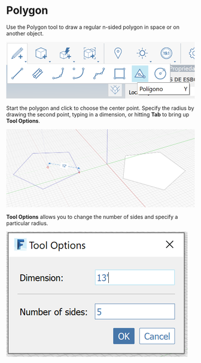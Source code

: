 # Polygon

Use the Polygon tool to draw a regular n-sided polygon in space or on another object.

![](<../.gitbook/assets/image (9) (1).png>)

Start the polygon and click to choose the center point. Specify the radius by drawing the second point, typing in a dimension, or hitting **Tab** to bring up **Tool Options**.

![](<../.gitbook/assets/image (7) (1).png>)

**Tool Options** allows you to change the number of sides and specify a particular radius.

![](<../.gitbook/assets/image (13) (1).png>)
